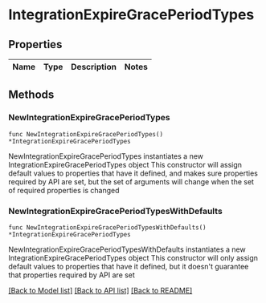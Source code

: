 # IntegrationExpireGracePeriodTypes

## Properties

Name | Type | Description | Notes
------------ | ------------- | ------------- | -------------

## Methods

### NewIntegrationExpireGracePeriodTypes

`func NewIntegrationExpireGracePeriodTypes() *IntegrationExpireGracePeriodTypes`

NewIntegrationExpireGracePeriodTypes instantiates a new IntegrationExpireGracePeriodTypes object
This constructor will assign default values to properties that have it defined,
and makes sure properties required by API are set, but the set of arguments
will change when the set of required properties is changed

### NewIntegrationExpireGracePeriodTypesWithDefaults

`func NewIntegrationExpireGracePeriodTypesWithDefaults() *IntegrationExpireGracePeriodTypes`

NewIntegrationExpireGracePeriodTypesWithDefaults instantiates a new IntegrationExpireGracePeriodTypes object
This constructor will only assign default values to properties that have it defined,
but it doesn't guarantee that properties required by API are set


[[Back to Model list]](../README.md#documentation-for-models) [[Back to API list]](../README.md#documentation-for-api-endpoints) [[Back to README]](../README.md)



